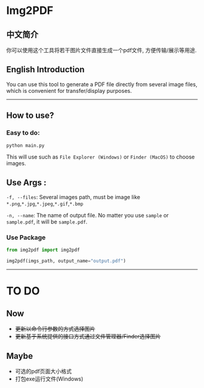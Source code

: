 # Img2PDF


## 中文简介

你可以使用这个工具将若干图片文件直接生成一个pdf文件, 方便传输/展示等用途. 

## English Introduction

You can use this tool to generate a PDF file directly from several image files, which is convenient for transfer/display purposes.

---

## How to use?

### Easy to do:
```bash
python main.py
```
This will use such as `File Explorer (Windows)` or `Finder (MacOS)` to choose images.

## Use Args :
`-f, --files`: Several images path, must be image like `*.png`,`*.jpg`,`*.jpeg`,`*.gif`,`*.bmp`

`-n, --name`: The name of output file. No matter you use `sample` or `sample.pdf`, it will be `sample.pdf`.

### Use Package
```python
from img2pdf import img2pdf

img2pdf(imgs_path, output_name="output.pdf")
```

---

# TO DO

## Now

- ~~更新以命令行参数的方式选择图片~~
- ~~更新基于系统提供的接口方式通过文件管理器/Finder选择图片~~

## Maybe

- 可选的pdf页面大小格式
- 打包exe运行文件(Windows)